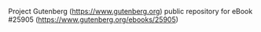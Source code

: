 Project Gutenberg (https://www.gutenberg.org) public repository for eBook #25905 (https://www.gutenberg.org/ebooks/25905)
